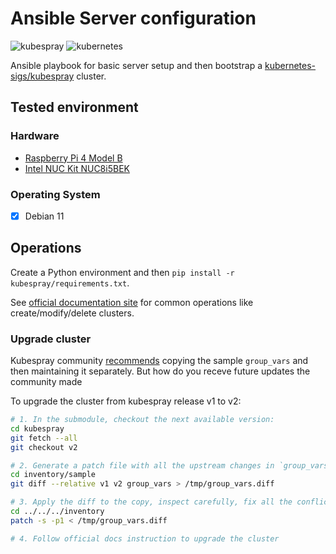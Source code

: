 # Ansible Server configuration

![kubespray](https://img.shields.io/badge/kubespray-v2.22.0-green.svg)
![kubernetes](https://img.shields.io/badge/kubernetes-v1.26.5-green.svg)

Ansible playbook for basic server setup and then bootstrap a [kubernetes-sigs/kubespray] cluster.

## Tested environment

### Hardware

- [Raspberry Pi 4 Model B]
- [Intel NUC Kit NUC8i5BEK]

### Operating System

- [x] Debian 11

## Operations

Create a Python environment and then `pip install -r kubespray/requirements.txt`.

See [official documentation site] for common operations like create/modify/delete clusters.

### Upgrade cluster

Kubespray community [recommends] copying the sample `group_vars` and then maintaining it separately. But how do you receve future updates the community made 

To upgrade the cluster from kubespray release v1 to v2:

```bash
# 1. In the submodule, checkout the next available version:
cd kubespray
git fetch --all
git checkout v2

# 2. Generate a patch file with all the upstream changes in `group_vars`.
cd inventory/sample
git diff --relative v1 v2 group_vars > /tmp/group_vars.diff

# 3. Apply the diff to the copy, inspect carefully, fix all the conflicts
cd ../../../inventory
patch -s -p1 < /tmp/group_vars.diff

# 4. Follow official docs instruction to upgrade the cluster
```

[kubernetes-sigs/kubespray]: https://github.com/kubernetes-sigs/kubespray
[Raspberry Pi 4 Model B]: https://www.raspberrypi.org/products/raspberry-pi-4-model-b/
[Intel NUC Kit NUC8i5BEK]: https://www.intel.com/content/www/us/en/products/sku/126147/intel-nuc-kit-nuc8i5bek/specifications.html
[official documentation site]: https://kubespray.io
[recommends]: https://github.com/kubernetes-sigs/kubespray/blob/0f73d87509c780e76ed0463560f4ee271a9d5e44/docs/integration.md?plain=1#L47
